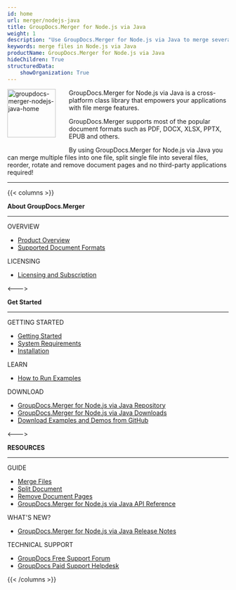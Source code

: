 ```yaml
---
id: home
url: merger/nodejs-java
title: GroupDocs.Merger for Node.js via Java
weight: 1
description: "Use GroupDocs.Merger for Node.js via Java to merge several documents into one, split single document to multiple and organize documents in different ways."
keywords: merge files in Node.js via Java
productName: GroupDocs.Merger for Node.js via Java
hideChildren: True
structuredData:
    showOrganization: True
---
```

<img src="/merger/java/images/home.png" alt="groupdocs-merger-nodejs-java-home" align="left" style="width:110px; margin: 0 30px 30px 0"/>

GroupDocs.Merger for Node.js via Java is a cross-platform class library that empowers your applications with file merge features.

GroupDocs.Merger supports most of the popular document formats such as PDF, DOCX, XLSX, PPTX, EPUB and others.

By using GroupDocs.Merger for Node.js via Java you can merge multiple files into one file, split single file into several files, reorder, rotate and remove document pages  and no third-party applications required!

------
{{< columns >}}
<p><b>About GroupDocs.Merger</b></p>
<hr><p>OVERVIEW</p></hr>
<ul>
	<li><a href='{{< ref "product-overview" >}}'>Product Overview</a></li>
	<li><a href='{{< ref "merger/nodejs-java/getting-started/supported-document-formats.md" >}}'>Supported Document Formats</a></li>
</ul>
<p>LICENSING</p>
<ul>
	<li><a href='{{< ref "merger/nodejs-java/getting-started/licensing-and-subscription.md" >}}'>Licensing and Subscription</a></li>
</ul>
<--->
<p><b>Get Started</b></p>
<hr><p>GETTING STARTED</p></hr>
<ul>
	<li><a href='{{< ref "merger/nodejs-java/getting-started" >}}'>Getting Started</a></li>
	<li><a href='{{< ref "merger/nodejs-java/getting-started/system-requirements.md" >}}'>System Requirements</a></li>
	<li><a href='{{< ref "merger/nodejs-java/getting-started/installation.md" >}}'>Installation</a></li>
</ul>
<p>LEARN</p>
<ul>
	<li><a href='{{< ref "merger/nodejs-java/getting-started/how-to-run-examples.md" >}}'>How to Run Examples</a></li>
</ul>
<p>DOWNLOAD</p>
<ul>
	<li><a href="https://www.npmjs.com/package/@groupdocs/groupdocs.merger">GroupDocs.Merger for Node.js via Java Repository</a></li>
	</li><li><a href="https://downloads.groupdocs.com/merger/nodejs-java">GroupDocs.Merger for Node.js via Java Downloads</a></li>
	<li><a href="https://github.com/groupdocs-merger/GroupDocs.Merger-for-Node.js-via-Java">Download Examples and Demos from GitHub</a></li>
</ul>
<--->
<p><b>RESOURCES</b></p>
	<hr><p>GUIDE</p></hr>
	<ul>
		<li><a href='{{< ref "merger/nodejs-java/developer-guide/merge" >}}'>Merge Files</a></li>
		<li><a href='{{< ref "merger/nodejs-java/developer-guide/single-document-operations/split-document.md" >}}'>Split Document</a></li>
		<li><a href='{{< ref "merger/nodejs-java/developer-guide/single-document-operations/remove-pages.md" >}}'>Remove Document Pages</a></li>
		<li><a href="https://reference.groupdocs.com/merger/nodejs-java">GroupDocs.Merger for Node.js via Java API Reference</a></li>
	</ul>
	<p>WHAT'S NEW?</p>
	<ul>
		<li><a href='https://releases.groupdocs.com/merger/nodejs-java/release-notes/'>GroupDocs.Merger for Node.js via Java Release Notes</a></li>
	</ul>
	<p>TECHNICAL SUPPORT</p>
	<ul>
		<li><a href="https://forum.groupdocs.com/">GroupDocs Free Support Forum</a></li>
		<li><a href="https://helpdesk.groupdocs.com/">GroupDocs Paid Support Helpdesk</a></li>
	</ul>
{{< /columns >}}
